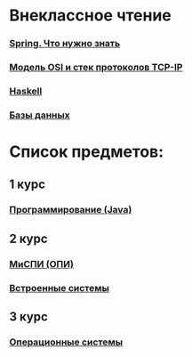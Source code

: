 # Внеклассное чтение

### [Spring. Что нужно знать](Spring/README.md)
### [Модель OSI и стек протоколов TCP-IP](NETWORKS/README.md)
### [Haskell](Haskell/README.md)
### [Базы данных](DB/README.md)

# Список предметов:

## 1 курс
### [Программирование (Java)](Programming/README.md)

## 2 курс
### [МиСПИ (ОПИ)](MISPI/README.md)
### [Встроенные системы](ES/README.md)

## 3 курс
### [Операционные системы](OS/README.md)